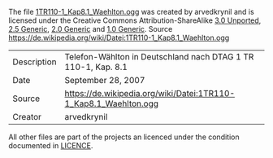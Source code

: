 The file [1TR110-1_Kap8.1_Waehlton.ogg](1TR110-1_Kap8.1_Waehlton.ogg) was created by arvedkrynil and is licensed under the Creative Commons Attribution-ShareAlike [3.0 Unported](https://creativecommons.org/licenses/by-sa/3.0/), [2.5 Generic](https://creativecommons.org/licenses/by-sa/2.5/), [2.0 Generic](https://creativecommons.org/licenses/by-sa/2.0/) and [1.0 Generic](https://creativecommons.org/licenses/by-sa/1.0/). Source https://de.wikipedia.org/wiki/Datei:1TR110-1_Kap8.1_Waehlton.ogg

<table>
    <tr>
        <td>Description</td>
        <td>Telefon-Wählton in Deutschland nach DTAG 1 TR 110-1, Kap. 8.1</td>
    </tr>
    <tr>
        <td>Date</td>
        <td>September 28, 2007</td>
    </tr>
    <tr>
        <td>Source</td>
        <td><a href="https://de.wikipedia.org/wiki/Datei:1TR110-1_Kap8.1_Waehlton.ogg">https://de.wikipedia.org/wiki/Datei:1TR110-1_Kap8.1_Waehlton.ogg</a></td>
    </tr>
    <tr>
        <td>Creator</td>
        <td>arvedkrynil</td>
    </tr>
</table>

All other files are part of the projects an licenced under the condition documented in [LICENCE](../LICENSE).